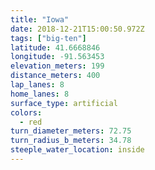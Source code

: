 ```yaml
---
title: "Iowa"
date: 2018-12-21T15:00:50.972Z
tags: ["big-ten"]
latitude: 41.6668846
longitude: -91.563453
elevation_meters: 199
distance_meters: 400
lap_lanes: 8
home_lanes: 8
surface_type: artificial
colors: 
  - red
turn_diameter_meters: 72.75
turn_radius_b_meters: 34.78
steeple_water_location: inside
---
```

